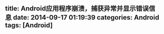title: Android应用程序崩溃，捕获异常并显示错误信息
date: 2014-09-17 01:19:39
categories: Android
tags: [Android]
---


